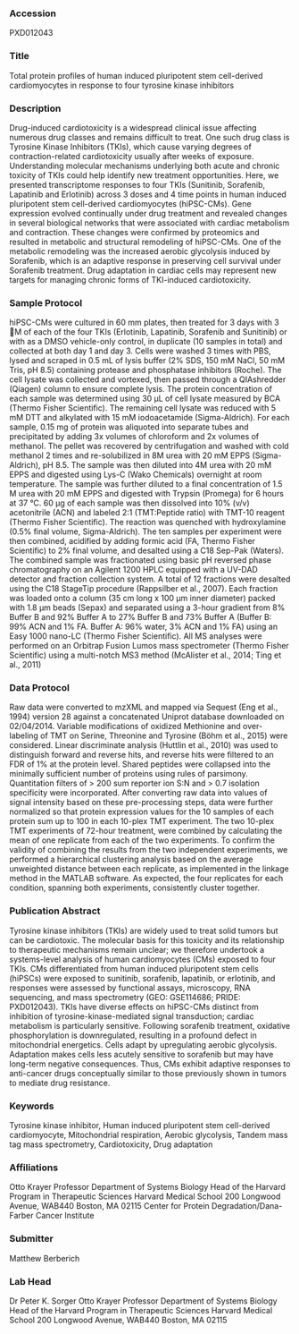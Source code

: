 ### Accession
PXD012043

### Title
Total protein profiles of human induced pluripotent stem cell-derived cardiomyocytes in response to four tyrosine kinase inhibitors

### Description
Drug-induced cardiotoxicity is a widespread clinical issue affecting numerous drug classes and remains difficult to treat. One such drug class is Tyrosine Kinase Inhibitors (TKIs), which cause varying degrees of contraction-related cardiotoxicity usually after weeks of exposure. Understanding molecular mechanisms underlying both acute and chronic toxicity of TKIs could help identify new treatment opportunities. Here, we presented transcriptome responses to four TKIs (Sunitinib, Sorafenib, Lapatinib and Erlotinib) across 3 doses and 4 time points in human induced pluripotent stem cell-derived cardiomyocytes (hiPSC-CMs). Gene expression evolved continually under drug treatment and revealed changes in several biological networks that were associated with cardiac metabolism and contraction. These changes were confirmed by proteomics and resulted in metabolic and structural remodeling of hiPSC-CMs. One of the metabolic remodeling was the increased aerobic glycolysis induced by Sorafenib, which is an adaptive response in preserving cell survival under Sorafenib treatment. Drug adaptation in cardiac cells may represent new targets for managing chronic forms of TKI-induced cardiotoxicity.

### Sample Protocol
hiPSC-CMs were cultured in 60 mm plates, then treated for 3 days with 3 M of each of the four TKIs (Erlotinib, Lapatinib, Sorafenib and Sunitinib) or with as a DMSO vehicle-only control, in duplicate (10 samples in total) and collected at both day 1 and day 3. Cells  were washed 3 times with PBS, lysed and scraped in 0.5 mL of lysis buffer (2% SDS, 150 mM NaCl, 50 mM Tris, pH 8.5) containing protease and phosphatase inhibitors (Roche). The cell lysate was collected and vortexed, then passed through a QIAshredder (Qiagen) column to ensure complete lysis. The protein concentration of each sample was determined using 30 µL of cell lysate measured by BCA (Thermo Fisher Scientific). The remaining cell lysate was reduced with 5 mM DTT and alkylated with 15 mM iodoacetamide (Sigma-Aldrich). For each sample, 0.15 mg of protein was aliquoted into separate tubes and precipitated by adding 3x volumes of chloroform and 2x volumes of methanol. The pellet was recovered by centrifugation and washed with cold methanol 2 times and re-solubilized in 8M urea with 20 mM EPPS (Sigma-Aldrich), pH 8.5. The sample was then diluted into 4M urea with 20 mM EPPS and digested using Lys-C (Wako Chemicals) overnight at room temperature. The sample was further diluted to a final concentration of 1.5 M urea with 20 mM EPPS and digested with Trypsin (Promega) for 6 hours at 37 °C. 60 µg of each sample was then dissolved into 10% (v/v) acetonitrile (ACN) and labeled 2:1 (TMT:Peptide ratio) with TMT-10 reagent (Thermo Fisher Scientific). The reaction was quenched with hydroxylamine (0.5% final volume, Sigma-Aldrich). The ten samples per experiment were then combined, acidified by adding formic acid (FA, Thermo Fisher Scientific) to 2% final volume, and desalted using a C18 Sep-Pak (Waters). The combined sample was fractionated using basic pH reversed phase chromatography on an Agilent 1200 HPLC equipped with a UV-DAD detector and fraction collection system. A total of 12 fractions were desalted using the C18 StageTip procedure (Rappsilber et al., 2007). Each fraction was loaded onto a column (35 cm long x 100 µm inner diameter) packed with 1.8 µm beads (Sepax) and separated using a 3-hour gradient from 8% Buffer B and 92% Buffer A to 27% Buffer B and 73% Buffer A (Buffer B: 99% ACN and 1% FA. Buffer A: 96% water, 3% ACN and 1% FA) using an Easy 1000 nano-LC (Thermo Fisher Scientific). All MS analyses were performed on an Orbitrap Fusion Lumos mass spectrometer (Thermo Fisher Scientific) using a multi-notch MS3 method (McAlister et al., 2014; Ting et al., 2011)

### Data Protocol
Raw data were converted to mzXML and mapped via Sequest (Eng et al., 1994) version 28 against a concatenated Uniprot database downloaded on 02/04/2014. Variable modifications of oxidized Methionine and over-labeling of TMT on Serine, Threonine and Tyrosine (Böhm et al., 2015) were considered. Linear discriminate analysis (Huttlin et al., 2010) was used to distinguish forward and reverse hits, and reverse hits were filtered to an FDR of 1% at the protein level. Shared peptides were collapsed into the minimally sufficient number of proteins using rules of parsimony. Quantitation filters of > 200 sum reporter ion S:N and > 0.7 isolation specificity were incorporated. After converting raw data into values of signal intensity based on these pre-processing steps, data were further normalized so that protein expression values for the 10 samples of each protein sum up to 100 in each 10-plex TMT experiment. The two 10-plex TMT experiments of 72-hour treatment, were combined by calculating the mean of one replicate from each of the two experiments. To confirm the validity of combining the results from the two independent experiments, we performed a hierarchical clustering analysis based on the average unweighted distance between each replicate, as implemented in the linkage method in the MATLAB software. As expected, the four replicates for each condition, spanning both experiments, consistently cluster together.

### Publication Abstract
Tyrosine kinase inhibitors (TKIs) are widely used to treat solid tumors but can be cardiotoxic. The molecular basis for this toxicity and its relationship to therapeutic mechanisms remain unclear; we therefore undertook a systems-level analysis of human cardiomyocytes (CMs) exposed to four TKIs. CMs differentiated from human induced pluripotent stem cells (hiPSCs) were exposed to sunitinib, sorafenib, lapatinib, or erlotinib, and responses were assessed by functional assays, microscopy, RNA sequencing, and mass spectrometry (GEO: GSE114686; PRIDE: PXD012043). TKIs have diverse effects on hiPSC-CMs distinct from inhibition of tyrosine-kinase-mediated signal transduction; cardiac metabolism is particularly sensitive. Following sorafenib treatment, oxidative phosphorylation is downregulated, resulting in a profound defect in mitochondrial energetics. Cells adapt by upregulating aerobic glycolysis. Adaptation makes cells less acutely sensitive to sorafenib but may have long-term negative consequences. Thus, CMs exhibit adaptive responses to anti-cancer drugs conceptually similar to those previously shown in tumors to mediate drug resistance.

### Keywords
Tyrosine kinase inhibitor, Human induced pluripotent stem cell-derived cardiomyocyte, Mitochondrial respiration, Aerobic glycolysis, Tandem mass tag mass spectrometry, Cardiotoxicity, Drug adaptation

### Affiliations
Otto Krayer Professor Department of Systems Biology Head of the Harvard Program in Therapeutic Sciences Harvard Medical School 200 Longwood Avenue, WAB440 Boston, MA 02115
Center for Protein Degradation/Dana-Farber Cancer Institute

### Submitter
Matthew Berberich

### Lab Head
Dr Peter K. Sorger
Otto Krayer Professor Department of Systems Biology Head of the Harvard Program in Therapeutic Sciences Harvard Medical School 200 Longwood Avenue, WAB440 Boston, MA 02115


